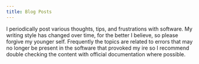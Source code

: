 ```yaml
---
title: Blog Posts
---
```


I periodically post various thoughts, tips, and frustrations with software. My writing style has changed over time, for the better I believe, so please forgive my younger self. Frequently the topics are related to errors that may no longer be present in the software that provoked my ire so I recommend double checking the content with official documentation where possible.
